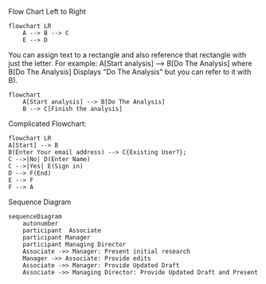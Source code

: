 Flow Chart Left to Right
```mermaid
flowchart LR 
    A --> B --> C
    E --> D
```

You can assign text to a rectangle and also reference that rectangle
with just the letter. For example:  A[Start analysis] --> B[Do The Analysis] where 
B[Do The Analysis]  Displays "Do The Analysis" but you can refer to it with B).

```mermaid
flowchart 
    A[Start analysis] --> B[Do The Analysis]
    B --> C[Finish the analysis]
```
Complicated Flowchart:
```mermaid
flowchart LR 
A[Start] --> B
B(Enter Your email address) --> C{Existing User?};
C -->|No| D(Enter Name)
C -->|Yes| E(Sign in)
D --> F(End)
E --> F
F --> A
```
Sequence Diagram
```mermaid
sequenceDiagram
    autonumber
    participant  Associate
    participant Manager
    participant Managing Director
    Associate ->> Manager: Present initial research
    Manager ->> Associate: Provide edits
    Associate ->> Manager: Provide Updated Draft
    Associate ->> Managing Director: Provide Updated Draft and Present
```



